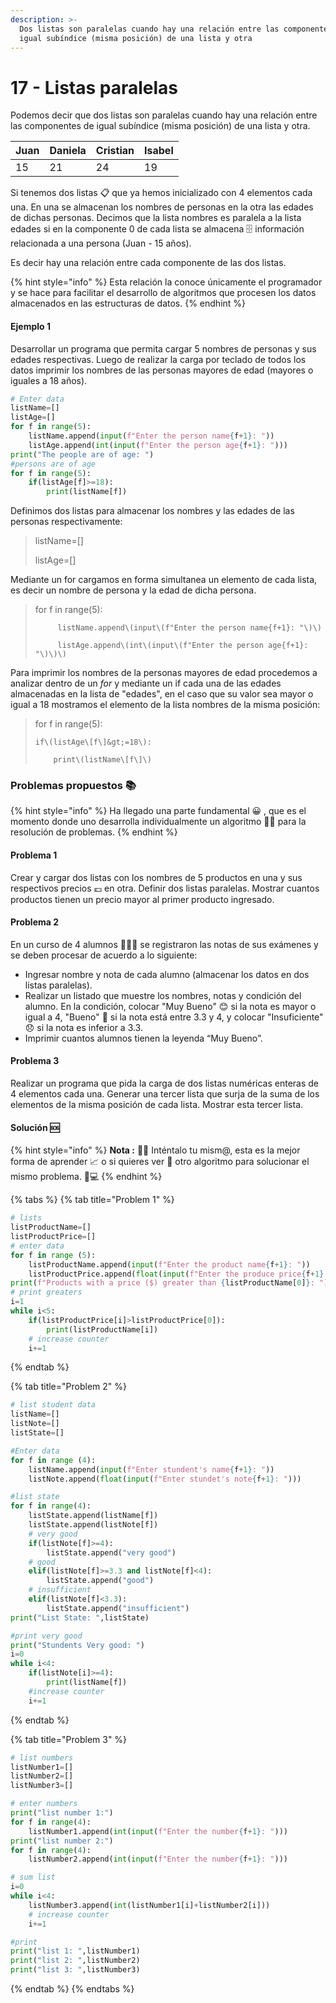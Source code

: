 ```yaml
---
description: >-
  Dos listas son paralelas cuando hay una relación entre las componentes de
  igual subíndice (misma posición) de una lista y otra
---
```


# 17 - Listas paralelas

Podemos decir que dos listas son paralelas cuando hay una relación entre las componentes de igual subíndice \(misma posición\) de una lista y otra.

| Juan | Daniela | Cristian | Isabel |
| :--- | :--- | :--- | :--- |
| 15 | 21 | 24 | 19 |

 Si tenemos dos listas 📋 que ya hemos inicializado con 4 elementos cada una. En una se almacenan los nombres de personas en la otra las edades de dichas personas. Decimos que la lista nombres es paralela a la lista edades si en la componente 0 de cada lista se almacena 🗄 información relacionada a una persona \(Juan - 15 años\).

Es decir hay una relación entre cada componente de las dos listas.

{% hint style="info" %}
Esta relación la conoce únicamente el programador y se hace para facilitar el desarrollo de algoritmos que procesen los datos almacenados en las estructuras de datos.
{% endhint %}

#### Ejemplo 1

Desarrollar un programa que permita cargar 5 nombres de personas y sus edades respectivas. Luego de realizar la carga por teclado de todos los datos imprimir los nombres de las personas mayores de edad \(mayores o iguales a 18 años\).

```python
# Enter data
listName=[]
listAge=[]
for f in range(5):
    listName.append(input(f"Enter the person name{f+1}: "))
    listAge.append(int(input(f"Enter the person age{f+1}: ")))
print("The people are of age: ")
#persons are of age
for f in range(5):
    if(listAge[f]>=18):
        print(listName[f]) 
```

Definimos dos listas para almacenar los nombres y las edades de las personas respectivamente:

> listName=\[\]
>
> listAge=\[\]

Mediante un for cargamos en forma simultanea un elemento de cada lista, es decir un nombre de persona y la edad de dicha persona.

> for f in range\(5\): 
>
>          listName.append\(input\(f"Enter the person name{f+1}: "\)\)
>
>          listAge.append\(int\(input\(f"Enter the person age{f+1}: "\)\)\)

Para imprimir los nombres de la personas mayores de edad procedemos a analizar dentro de un _for_ y mediante un if cada una de las edades almacenadas en la lista de "edades", en el caso que su valor sea mayor o igual a 18 mostramos el elemento de la lista nombres de la misma posición:

> for f in range\(5\):
>
>     if\(listAge\[f\]&gt;=18\):
>
>         print\(listName\[f\]\)

### Problemas propuestos 📚 

{% hint style="info" %}
Ha llegado una parte fundamental 😀 , que es el momento donde uno desarrolla individualmente un algoritmo ✍🏾 para la resolución de problemas. 
{% endhint %}

#### Problema  1

Crear y cargar dos listas con los nombres de 5 productos en una y sus respectivos precios 💷 en otra. Definir dos listas paralelas. Mostrar cuantos productos tienen un precio mayor al primer producto ingresado.

#### Problema 2

En un curso de 4 alumnos 👨🏾🏫 se registraron las notas de sus exámenes y se deben procesar de acuerdo a lo siguiente:

* Ingresar nombre y nota de cada alumno \(almacenar los datos en dos listas paralelas\).
* Realizar un listado que muestre los nombres, notas y condición del alumno. En la condición, colocar "Muy Bueno" 😊 si la nota es mayor o igual a 4, "Bueno" 🙂 si la nota está entre 3.3 y 4, y colocar "Insuficiente" 😞 si la nota es inferior a 3.3.
* Imprimir cuantos alumnos tienen la leyenda “Muy Bueno”.

#### Problema 3

Realizar un programa que pida la carga de dos listas numéricas enteras de 4 elementos cada una. Generar una tercer lista que surja de la suma de los elementos de la misma posición de cada lista. Mostrar esta tercer lista.

#### Solución 🆘 

{% hint style="info" %}
**Nota :** 👩🏫 Inténtalo tu mism@, esta es la mejor forma de aprender 📈  o si quieres ver 👀 otro algoritmo para solucionar el mismo problema. 👨💻
{% endhint %}

{% tabs %}
{% tab title="Problem 1" %}
```python
# lists
listProductName=[]
listProductPrice=[]
# enter data
for f in range (5):
    listProductName.append(input(f"Enter the product name{f+1}: "))
    listProductPrice.append(float(input(f"Enter the produce price{f+1}: $")))
print(f"Products with a price ($) greater than {listProductName[0]}: ")
# print greaters
i=1
while i<5:
    if(listProductPrice[i]>listProductPrice[0]):
        print(listProductName[i])
    # increase counter
    i+=1
```
{% endtab %}

{% tab title="Problem 2" %}
```python
# list student data
listName=[]
listNote=[]
listState=[]

#Enter data
for f in range (4):
    listName.append(input(f"Enter stundent's name{f+1}: "))
    listNote.append(float(input(f"Enter stundet's note{f+1}: ")))

#list state
for f in range(4):
    listState.append(listName[f])
    listState.append(listNote[f])
    # very good
    if(listNote[f]>=4):
        listState.append("very good")
    # good
    elif(listNote[f]>=3.3 and listNote[f]<4):
        listState.append("good")
    # insufficient
    elif(listNote[f]<3.3):
        listState.append("insufficient")
print("List State: ",listState)

#print very good
print("Stundents Very good: ")
i=0
while i<4:
    if(listNote[i]>=4):
        print(listName[f])
    #increase counter
    i+=1
```
{% endtab %}

{% tab title="Problem 3" %}
```python
# list numbers 
listNumber1=[]
listNumber2=[]
listNumber3=[]

# enter numbers
print("list number 1:")
for f in range(4):
    listNumber1.append(int(input(f"Enter the number{f+1}: ")))
print("list number 2:")
for f in range(4):
    listNumber2.append(int(input(f"Enter the number{f+1}: ")))

# sum list
i=0
while i<4:
    listNumber3.append(int(listNumber1[i]+listNumber2[i]))
    # increase counter
    i+=1

#print
print("list 1: ",listNumber1)
print("list 2: ",listNumber2)
print("list 3: ",listNumber3)
```
{% endtab %}
{% endtabs %}



